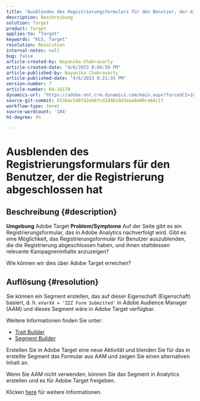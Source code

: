 ```yaml
---
title: "Ausblenden des Registrierungsformulars für den Benutzer, der die Registrierung abgeschlossen hat"
description: Beschreibung
solution: Target
product: Target
applies-to: "Target"
keywords: "KCS, Target"
resolution: Resolution
internal-notes: null
bug: false
article-created-by: Nayanika Chakravarty
article-created-date: "4/6/2023 8:04:59 PM"
article-published-by: Nayanika Chakravarty
article-published-date: "4/6/2023 8:21:35 PM"
version-number: 7
article-number: KA-16170
dynamics-url: "https://adobe-ent.crm.dynamics.com/main.aspx?forceUCI=1&pagetype=entityrecord&etn=knowledgearticle&id=cc24724c-b6d4-ed11-a7c7-6045bd006b3d"
source-git-commit: b538ac548f42eb6fcd2d4619d3eaa0a00ce84c1f
workflow-type: tm+mt
source-wordcount: '184'
ht-degree: 9%

---
```


# Ausblenden des Registrierungsformulars für den Benutzer, der die Registrierung abgeschlossen hat

## Beschreibung {#description}

<b>Umgebung</b>
Adobe Target
<b>Problem/Symptome</b>
Auf der Seite gibt es ein Registrierungsformular, das in Adobe Analytics nachverfolgt wird. Gibt es eine Möglichkeit, das Registrierungsformular für Benutzer auszublenden, die die Registrierung abgeschlossen haben, und ihnen stattdessen relevante Kampagneninhalte anzuzeigen?

Wie können wir dies über Adobe Target erreichen?


## Auflösung {#resolution}


Sie können ein Segment erstellen, das auf dieser Eigenschaft (Eigenschaft) basiert, d. h. `eVarXX = 'ZZZ Form Submitted'` in Adobe Audience Manager (AAM) und dieses Segment wäre in Adobe Target verfügbar.

Weitere Informationen finden Sie unter:

- [Trait Builder ](https://experienceleague.adobe.com/docs/audience-manager/user-guide/features/traits/trait-builder/about-trait-builder.html?lang=en)
- [Segment Builder](https://experienceleague.adobe.com/docs/audience-manager/user-guide/features/segments/segment-builder.html?lang=en)


Erstellen Sie in Adobe Target eine neue Aktivität und blenden Sie für das in erstellte Segment das Formular aus AAM und zeigen Sie einen alternativen Inhalt an.

Wenn Sie AAM nicht verwenden, können Sie das Segment in Analytics erstellen und es für Adobe Target freigeben.

Klicken [here](https://experienceleague.adobe.com/docs/analytics/components/segmentation/segmentation-workflow/seg-publish.html?lang=de) für weitere Informationen.
